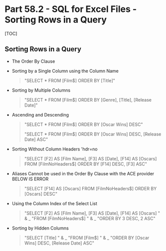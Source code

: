 # Part 58.2 - SQL for Excel Files - Sorting Rows in a Query

[TOC]

## Sorting Rows in a Query

- The Order By Clause

- Sorting by a Single Column using the Column Name

  > "SELECT * FROM [Film$] ORDER BY [Title]"

- Sorting by Multiple Columns

  > "SELECT * FROM [Film$] ORDER BY [Genre], [Title], [Release Date]"

- Ascending and Descending

  > "SELECT * FROM [Film$] ORDER BY [Oscar Wins] DESC" 
  >
  > "SELECT * FROM [Film$] ORDER BY [Oscar Wins] DESC, [Release Date] ASC"

- Sorting Without Column Headers 'hdr=no

  > "SELECT [F2] AS [Film Name], [F3] AS [Date], [F14] AS [Oscars] FROM [FilmNoHeaders$] ORDER BY [F14] DESC, [F3] ASC"

- Aliases Cannot be used in the Order By Clause with the ACE provider   BELOW IS ERROR

  > "SELECT [F14] AS [Oscars] FROM [FilmNoHeaders$] ORDER BY [Oscars] DESC"

- Using the Column Index of the Select List

  > "SELECT [F2] AS [Film Name], [F3] AS [Date], [F14] AS [Oscars] " & _
  > "FROM [FilmNoHeaders$] " & _
  > "ORDER BY 3 DESC, 2 ASC"    

- Sorting by Hidden Columns

  > "SELECT [Title] " & _
  >         "FROM [Film$] " & _
  >         "ORDER BY [Oscar Wins] DESC, [Release Date] ASC"

